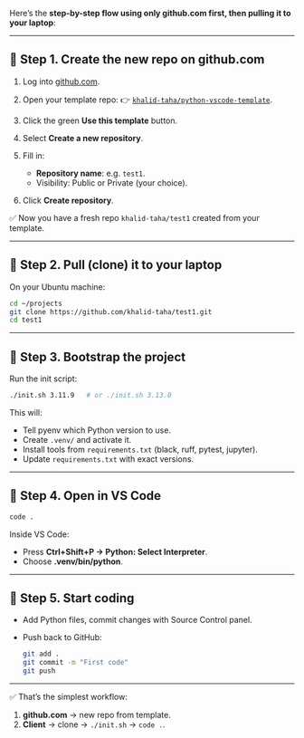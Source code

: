 Here’s the **step-by-step flow using only github.com first, then pulling it to your laptop**:

---

## 🔹 Step 1. Create the new repo on github.com

1. Log into [github.com](https://github.com).
2. Open your template repo:
   👉 [`khalid-taha/python-vscode-template`](https://github.com/khalid-taha/python-vscode-template).
3. Click the green **Use this template** button.
4. Select **Create a new repository**.
5. Fill in:

   * **Repository name**: e.g. `test1`.
   * Visibility: Public or Private (your choice).
6. Click **Create repository**.

✅ Now you have a fresh repo `khalid-taha/test1` created from your template.

---

## 🔹 Step 2. Pull (clone) it to your laptop

On your Ubuntu machine:

```bash
cd ~/projects
git clone https://github.com/khalid-taha/test1.git
cd test1
```

---

## 🔹 Step 3. Bootstrap the project

Run the init script:

```bash
./init.sh 3.11.9   # or ./init.sh 3.13.0
```

This will:

* Tell pyenv which Python version to use.
* Create `.venv/` and activate it.
* Install tools from `requirements.txt` (black, ruff, pytest, jupyter).
* Update `requirements.txt` with exact versions.

---

## 🔹 Step 4. Open in VS Code

```bash
code .
```

Inside VS Code:

* Press **Ctrl+Shift+P → Python: Select Interpreter**.
* Choose **.venv/bin/python**.

---

## 🔹 Step 5. Start coding

* Add Python files, commit changes with Source Control panel.
* Push back to GitHub:

  ```bash
  git add .
  git commit -m "First code"
  git push
  ```

---

✅ That’s the simplest workflow:

1. **github.com** → new repo from template.
2. **Client** → clone → `./init.sh` → `code .`.

